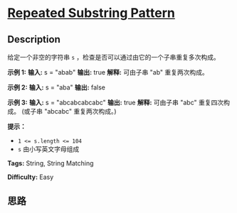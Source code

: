 # [Repeated Substring Pattern][title]

## Description

给定一个非空的字符串 `s` ，检查是否可以通过由它的一个子串重复多次构成。



**示例 1:**
            **输入:** s = "abab"    **输出:** true    **解释:** 可由子串 "ab" 重复两次构成。    

**示例 2:**
            **输入:** s = "aba"    **输出:** false    

**示例 3:**
            **输入:** s = "abcabcabcabc"    **输出:** true    **解释:** 可由子串 "abc" 重复四次构成。 (或子串 "abcabc" 重复两次构成。)    



**提示：**

  * `1 <= s.length <= 104`
  * `s` 由小写英文字母组成


**Tags:** String, String Matching

**Difficulty:** Easy

## 思路

[title]: https://leetcode-cn.com/problems/repeated-substring-pattern

